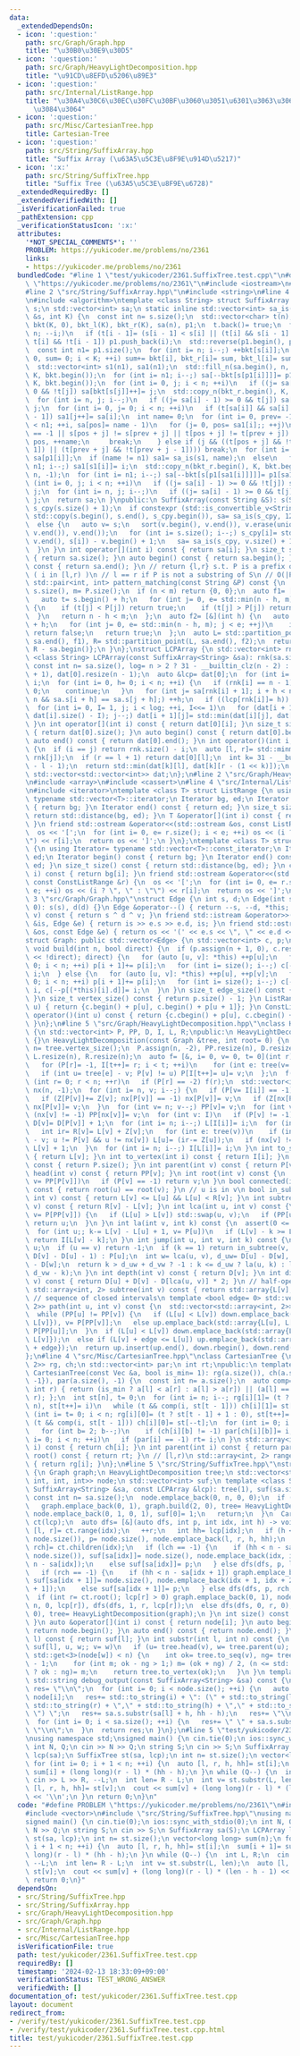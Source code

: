 ```yaml
---
data:
  _extendedDependsOn:
  - icon: ':question:'
    path: src/Graph/Graph.hpp
    title: "\u30B0\u30E9\u30D5"
  - icon: ':question:'
    path: src/Graph/HeavyLightDecomposition.hpp
    title: "\u91CD\u8EFD\u5206\u89E3"
  - icon: ':question:'
    path: src/Internal/ListRange.hpp
    title: "\u30A4\u30C6\u30EC\u30FC\u30BF\u3060\u3051\u6301\u3063\u3066\u304A\u304F\
      \u3084\u3064"
  - icon: ':question:'
    path: src/Misc/CartesianTree.hpp
    title: Cartesian-Tree
  - icon: ':question:'
    path: src/String/SuffixArray.hpp
    title: "Suffix Array (\u63A5\u5C3E\u8F9E\u914D\u5217)"
  - icon: ':x:'
    path: src/String/SuffixTree.hpp
    title: "Suffix Tree (\u63A5\u5C3E\u8F9E\u6728)"
  _extendedRequiredBy: []
  _extendedVerifiedWith: []
  _isVerificationFailed: true
  _pathExtension: cpp
  _verificationStatusIcon: ':x:'
  attributes:
    '*NOT_SPECIAL_COMMENTS*': ''
    PROBLEM: https://yukicoder.me/problems/no/2361
    links:
    - https://yukicoder.me/problems/no/2361
  bundledCode: "#line 1 \"test/yukicoder/2361.SuffixTree.test.cpp\"\n#define PROBLEM\
    \ \"https://yukicoder.me/problems/no/2361\"\n#include <iostream>\n#include <vector>\n\
    #line 2 \"src/String/SuffixArray.hpp\"\n#include <string>\n#line 4 \"src/String/SuffixArray.hpp\"\
    \n#include <algorithm>\ntemplate <class String> struct SuffixArray {\n String\
    \ s;\n std::vector<int> sa;\n static inline std::vector<int> sa_is(const std::vector<int>\
    \ &s, int K) {\n  const int n= s.size();\n  std::vector<char> t(n);\n  std::vector<int>\
    \ bkt(K, 0), bkt_l(K), bkt_r(K), sa(n), p1;\n  t.back()= true;\n  for (int i=\
    \ n; --i;)\n   if (t[i - 1]= (s[i - 1] < s[i] || (t[i] && s[i - 1] == s[i]));\
    \ t[i] && !t[i - 1]) p1.push_back(i);\n  std::reverse(p1.begin(), p1.end());\n\
    \  const int n1= p1.size();\n  for (int i= n; i--;) ++bkt[s[i]];\n  for (int i=\
    \ 0, sum= 0; i < K; ++i) sum+= bkt[i], bkt_r[i]= sum, bkt_l[i]= sum - bkt[i];\n\
    \  std::vector<int> s1(n1), sa1(n1);\n  std::fill_n(sa.begin(), n, -1), std::copy_n(bkt_r.begin(),\
    \ K, bkt.begin());\n  for (int i= n1; i--;) sa[--bkt[s[p1[i]]]]= p1[i];\n  std::copy_n(bkt_l.begin(),\
    \ K, bkt.begin());\n  for (int i= 0, j; i < n; ++i)\n   if ((j= sa[i] - 1) >=\
    \ 0 && !t[j]) sa[bkt[s[j]]++]= j;\n  std::copy_n(bkt_r.begin(), K, bkt.begin());\n\
    \  for (int i= n, j; i--;)\n   if ((j= sa[i] - 1) >= 0 && t[j]) sa[--bkt[s[j]]]=\
    \ j;\n  for (int i= 0, j= 0; i < n; ++i)\n   if (t[sa[i]] && sa[i] > 0 && !t[sa[i]\
    \ - 1]) sa1[j++]= sa[i];\n  int name= 0;\n  for (int i= 0, prev= -1, j, pos; i\
    \ < n1; ++i, sa[pos]= name - 1)\n   for (j= 0, pos= sa1[i];; ++j)\n    if (prev\
    \ == -1 || s[pos + j] != s[prev + j] || t[pos + j] != t[prev + j]) {\n     prev=\
    \ pos, ++name;\n     break;\n    } else if (j && ((t[pos + j] && !t[pos + j -\
    \ 1]) || (t[prev + j] && !t[prev + j - 1]))) break;\n  for (int i= n1; i--;) s1[i]=\
    \ sa[p1[i]];\n  if (name != n1) sa1= sa_is(s1, name);\n  else\n   for (int i=\
    \ n1; i--;) sa1[s1[i]]= i;\n  std::copy_n(bkt_r.begin(), K, bkt.begin()), std::fill_n(sa.begin(),\
    \ n, -1);\n  for (int i= n1; i--;) sa[--bkt[s[p1[sa1[i]]]]]= p1[sa1[i]];\n  for\
    \ (int i= 0, j; i < n; ++i)\n   if ((j= sa[i] - 1) >= 0 && !t[j]) sa[bkt_l[s[j]]++]=\
    \ j;\n  for (int i= n, j; i--;)\n   if ((j= sa[i] - 1) >= 0 && t[j]) sa[--bkt_r[s[j]]]=\
    \ j;\n  return sa;\n }\npublic:\n SuffixArray(const String &S): s(S) {\n  std::vector<int>\
    \ s_cpy(s.size() + 1);\n  if constexpr (std::is_convertible_v<String, std::string>)\
    \ std::copy(s.begin(), s.end(), s_cpy.begin()), sa= sa_is(s_cpy, 128), sa.erase(sa.begin());\n\
    \  else {\n   auto v= s;\n   sort(v.begin(), v.end()), v.erase(unique(v.begin(),\
    \ v.end()), v.end());\n   for (int i= s.size(); i--;) s_cpy[i]= std::lower_bound(v.begin(),\
    \ v.end(), s[i]) - v.begin() + 1;\n   sa= sa_is(s_cpy, v.size() + 1), sa.erase(sa.begin());\n\
    \  }\n }\n int operator[](int i) const { return sa[i]; }\n size_t size() const\
    \ { return sa.size(); }\n auto begin() const { return sa.begin(); }\n auto end()\
    \ const { return sa.end(); }\n // return {l,r} s.t. P is a prefix of S[sa[i]:]\
    \ ( i in [l,r) )\n // l == r if P is not a substring of S\n // O(|P|log|S|)\n\
    \ std::pair<int, int> pattern_matching(const String &P) const {\n  const int n=\
    \ s.size(), m= P.size();\n  if (n < m) return {0, 0};\n  auto f1= [&](int h) {\n\
    \   auto t= s.begin() + h;\n   for (int j= 0, e= std::min(n - h, m); j < e; ++j)\
    \ {\n    if (t[j] < P[j]) return true;\n    if (t[j] > P[j]) return false;\n \
    \  }\n   return n - h < m;\n  };\n  auto f2= [&](int h) {\n   auto t= s.begin()\
    \ + h;\n   for (int j= 0, e= std::min(n - h, m); j < e; ++j)\n    if (t[j] > P[j])\
    \ return false;\n   return true;\n  };\n  auto L= std::partition_point(sa.begin(),\
    \ sa.end(), f1), R= std::partition_point(L, sa.end(), f2);\n  return {L - sa.begin(),\
    \ R - sa.begin()};\n }\n};\nstruct LCPArray {\n std::vector<int> rnk;\n template\
    \ <class String> LCPArray(const SuffixArray<String> &sa): rnk(sa.size()) {\n \
    \ const int n= sa.size(), log= n > 2 ? 31 - __builtin_clz(n - 2) : 0;\n  dat.resize(log\
    \ + 1), dat[0].resize(n - 1);\n  auto &lcp= dat[0];\n  for (int i= n; i--;) rnk[sa[i]]=\
    \ i;\n  for (int i= 0, h= 0; i < n; ++i) {\n   if (rnk[i] == n - 1) {\n    h=\
    \ 0;\n    continue;\n   }\n   for (int j= sa[rnk[i] + 1]; i + h < n && j + h <\
    \ n && sa.s[i + h] == sa.s[j + h];) ++h;\n   if ((lcp[rnk[i]]= h)) --h;\n  }\n\
    \  for (int i= 0, I= 1, j; i < log; ++i, I<<= 1)\n   for (dat[i + 1].resize(j=\
    \ dat[i].size() - I); j--;) dat[i + 1][j]= std::min(dat[i][j], dat[i][j + I]);\n\
    \ }\n int operator[](int i) const { return dat[0][i]; }\n size_t size() const\
    \ { return dat[0].size(); }\n auto begin() const { return dat[0].begin(); }\n\
    \ auto end() const { return dat[0].end(); }\n int operator()(int i, int j) const\
    \ {\n  if (i == j) return rnk.size() - i;\n  auto [l, r]= std::minmax(rnk[i],\
    \ rnk[j]);\n  if (r == l + 1) return dat[0][l];\n  int k= 31 - __builtin_clz(r\
    \ - l - 1);\n  return std::min(dat[k][l], dat[k][r - (1 << k)]);\n }\nprivate:\n\
    \ std::vector<std::vector<int>> dat;\n};\n#line 2 \"src/Graph/HeavyLightDecomposition.hpp\"\
    \n#include <array>\n#include <cassert>\n#line 4 \"src/Internal/ListRange.hpp\"\
    \n#include <iterator>\ntemplate <class T> struct ListRange {\n using Iterator=\
    \ typename std::vector<T>::iterator;\n Iterator bg, ed;\n Iterator begin() const\
    \ { return bg; }\n Iterator end() const { return ed; }\n size_t size() const {\
    \ return std::distance(bg, ed); }\n T &operator[](int i) const { return bg[i];\
    \ }\n friend std::ostream &operator<<(std::ostream &os, const ListRange &r) {\n\
    \  os << '[';\n  for (int i= 0, e= r.size(); i < e; ++i) os << (i ? \", \" : \"\
    \") << r[i];\n  return os << ']';\n }\n};\ntemplate <class T> struct ConstListRange\
    \ {\n using Iterator= typename std::vector<T>::const_iterator;\n Iterator bg,\
    \ ed;\n Iterator begin() const { return bg; }\n Iterator end() const { return\
    \ ed; }\n size_t size() const { return std::distance(bg, ed); }\n const T &operator[](int\
    \ i) const { return bg[i]; }\n friend std::ostream &operator<<(std::ostream &os,\
    \ const ConstListRange &r) {\n  os << '[';\n  for (int i= 0, e= r.size(); i <\
    \ e; ++i) os << (i ? \", \" : \"\") << r[i];\n  return os << ']';\n }\n};\n#line\
    \ 3 \"src/Graph/Graph.hpp\"\nstruct Edge {\n int s, d;\n Edge(int s= 0, int d=\
    \ 0): s(s), d(d) {}\n Edge &operator--() { return --s, --d, *this; }\n int operator-(int\
    \ v) const { return s ^ d ^ v; }\n friend std::istream &operator>>(std::istream\
    \ &is, Edge &e) { return is >> e.s >> e.d, is; }\n friend std::ostream &operator<<(std::ostream\
    \ &os, const Edge &e) { return os << '(' << e.s << \", \" << e.d << ')'; }\n};\n\
    struct Graph: public std::vector<Edge> {\n std::vector<int> c, p;\n using std::vector<Edge>::vector;\n\
    \ void build(int n, bool direct) {\n  if (p.assign(n + 1, 0), c.resize(size()\
    \ << !direct); direct) {\n   for (auto [u, v]: *this) ++p[u];\n   for (int i=\
    \ 0; i < n; ++i) p[i + 1]+= p[i];\n   for (int i= size(); i--;) c[--p[(*this)[i].s]]=\
    \ i;\n  } else {\n   for (auto [u, v]: *this) ++p[u], ++p[v];\n   for (int i=\
    \ 0; i < n; ++i) p[i + 1]+= p[i];\n   for (int i= size(); i--;) c[--p[(*this)[i].s]]=\
    \ i, c[--p[(*this)[i].d]]= i;\n  }\n }\n size_t edge_size() const { return size();\
    \ }\n size_t vertex_size() const { return p.size() - 1; }\n ListRange<int> operator()(int\
    \ u) { return {c.begin() + p[u], c.begin() + p[u + 1]}; }\n ConstListRange<int>\
    \ operator()(int u) const { return {c.cbegin() + p[u], c.cbegin() + p[u + 1]};\
    \ }\n};\n#line 5 \"src/Graph/HeavyLightDecomposition.hpp\"\nclass HeavyLightDecomposition\
    \ {\n std::vector<int> P, PP, D, I, L, R;\npublic:\n HeavyLightDecomposition()\
    \ {}\n HeavyLightDecomposition(const Graph &tree, int root= 0) {\n  const int\
    \ n= tree.vertex_size();\n  P.assign(n, -2), PP.resize(n), D.resize(n), I.resize(n),\
    \ L.resize(n), R.resize(n);\n  auto f= [&, i= 0, v= 0, t= 0](int r) mutable {\n\
    \   for (P[r]= -1, I[t++]= r; i < t; ++i)\n    for (int e: tree(v= I[i]))\n  \
    \   if (int u= tree[e] - v; P[v] != u) P[I[t++]= u]= v;\n  };\n  f(root);\n  for\
    \ (int r= 0; r < n; ++r)\n   if (P[r] == -2) f(r);\n  std::vector<int> Z(n, 1),\
    \ nx(n, -1);\n  for (int i= n, v; i--;) {\n   if (P[v= I[i]] == -1) continue;\n\
    \   if (Z[P[v]]+= Z[v]; nx[P[v]] == -1) nx[P[v]]= v;\n   if (Z[nx[P[v]]] < Z[v])\
    \ nx[P[v]]= v;\n  }\n  for (int v= n; v--;) PP[v]= v;\n  for (int v: I)\n   if\
    \ (nx[v] != -1) PP[nx[v]]= v;\n  for (int v: I)\n   if (P[v] != -1) PP[v]= PP[PP[v]],\
    \ D[v]= D[P[v]] + 1;\n  for (int i= n; i--;) L[I[i]]= i;\n  for (int v: I) {\n\
    \   int ir= R[v]= L[v] + Z[v];\n   for (int e: tree(v))\n    if (int u= tree[e]\
    \ - v; u != P[v] && u != nx[v]) L[u]= (ir-= Z[u]);\n   if (nx[v] != -1) L[nx[v]]=\
    \ L[v] + 1;\n  }\n  for (int i= n; i--;) I[L[i]]= i;\n }\n int to_seq(int v) const\
    \ { return L[v]; }\n int to_vertex(int i) const { return I[i]; }\n size_t size()\
    \ const { return P.size(); }\n int parent(int v) const { return P[v]; }\n int\
    \ head(int v) const { return PP[v]; }\n int root(int v) const {\n  for (v= PP[v];;\
    \ v= PP[P[v]])\n   if (P[v] == -1) return v;\n }\n bool connected(int u, int v)\
    \ const { return root(u) == root(v); }\n // u is in v\n bool in_subtree(int u,\
    \ int v) const { return L[v] <= L[u] && L[u] < R[v]; }\n int subtree_size(int\
    \ v) const { return R[v] - L[v]; }\n int lca(int u, int v) const {\n  for (;;\
    \ v= P[PP[v]]) {\n   if (L[u] > L[v]) std::swap(u, v);\n   if (PP[u] == PP[v])\
    \ return u;\n  }\n }\n int la(int v, int k) const {\n  assert(0 <= k && k <= D[v]);\n\
    \  for (int u;; k-= L[v] - L[u] + 1, v= P[u])\n   if (L[v] - k >= L[u= PP[v]])\
    \ return I[L[v] - k];\n }\n int jump(int u, int v, int k) const {\n  if (!k) return\
    \ u;\n  if (u == v) return -1;\n  if (k == 1) return in_subtree(v, u) ? la(v,\
    \ D[v] - D[u] - 1) : P[u];\n  int w= lca(u, v), d_uw= D[u] - D[w], d_vw= D[v]\
    \ - D[w];\n  return k > d_uw + d_vw ? -1 : k <= d_uw ? la(u, k) : la(v, d_uw +\
    \ d_vw - k);\n }\n int depth(int v) const { return D[v]; }\n int dist(int u, int\
    \ v) const { return D[u] + D[v] - D[lca(u, v)] * 2; }\n // half-open interval\n\
    \ std::array<int, 2> subtree(int v) const { return std::array{L[v], R[v]}; }\n\
    \ // sequence of closed intervals\n template <bool edge= 0> std::vector<std::array<int,\
    \ 2>> path(int u, int v) const {\n  std::vector<std::array<int, 2>> up, down;\n\
    \  while (PP[u] != PP[v]) {\n   if (L[u] < L[v]) down.emplace_back(std::array{L[PP[v]],\
    \ L[v]}), v= P[PP[v]];\n   else up.emplace_back(std::array{L[u], L[PP[u]]}), u=\
    \ P[PP[u]];\n  }\n  if (L[u] < L[v]) down.emplace_back(std::array{L[u] + edge,\
    \ L[v]});\n  else if (L[v] + edge <= L[u]) up.emplace_back(std::array{L[u], L[v]\
    \ + edge});\n  return up.insert(up.end(), down.rbegin(), down.rend()), up;\n }\n\
    };\n#line 4 \"src/Misc/CartesianTree.hpp\"\nclass CartesianTree {\n std::vector<std::array<int,\
    \ 2>> rg, ch;\n std::vector<int> par;\n int rt;\npublic:\n template <class Vec>\
    \ CartesianTree(const Vec &a, bool is_min= 1): rg(a.size()), ch(a.size(), std::array{-1,\
    \ -1}), par(a.size(), -1) {\n  const int n= a.size();\n  auto comp= [&](int l,\
    \ int r) { return (is_min ? a[l] < a[r] : a[l] > a[r]) || (a[l] == a[r] && l <\
    \ r); };\n  int st[n], t= 0;\n  for (int i= n; i--; rg[i][1]= (t ? st[t - 1] :\
    \ n), st[t++]= i)\n   while (t && comp(i, st[t - 1])) ch[i][1]= st[--t];\n  for\
    \ (int i= t= 0; i < n; rg[i][0]= (t ? st[t - 1] + 1 : 0), st[t++]= i++)\n   while\
    \ (t && comp(i, st[t - 1])) ch[i][0]= st[--t];\n  for (int i= 0; i < n; ++i)\n\
    \   for (int b= 2; b--;)\n    if (ch[i][b] != -1) par[ch[i][b]]= i;\n  for (int\
    \ i= 0; i < n; ++i)\n   if (par[i] == -1) rt= i;\n }\n std::array<int, 2> children(int\
    \ i) const { return ch[i]; }\n int parent(int i) const { return par[i]; }\n int\
    \ root() const { return rt; }\n // [l,r)\n std::array<int, 2> range(int i) const\
    \ { return rg[i]; }\n};\n#line 5 \"src/String/SuffixTree.hpp\"\nstruct SuffixTree\
    \ {\n Graph graph;\n HeavyLightDecomposition tree;\n std::vector<std::tuple<int,\
    \ int, int, int>> node;\n std::vector<int> suf;\n template <class String> SuffixTree(const\
    \ SuffixArray<String> &sa, const LCPArray &lcp): tree(1), suf(sa.size()) {\n \
    \ const int n= sa.size();\n  node.emplace_back(0, n, 0, 0);\n  if (n == 1) {\n\
    \   graph.emplace_back(0, 1), graph.build(2, 0), tree= HeavyLightDecomposition(graph),\
    \ node.emplace_back(0, 1, 0, 1), suf[0]= 1;\n   return;\n  }\n  CartesianTree\
    \ ct(lcp);\n  auto dfs= [&](auto dfs, int p, int idx, int h) -> void {\n   auto\
    \ [l, r]= ct.range(idx);\n   ++r;\n   int hh= lcp[idx];\n   if (h < hh) graph.emplace_back(p,\
    \ node.size()), p= node.size(), node.emplace_back(l, r, h, hh);\n   auto [lch,\
    \ rch]= ct.children(idx);\n   if (lch == -1) {\n    if (hh < n - sa[idx]) graph.emplace_back(p,\
    \ node.size()), suf[sa[idx]]= node.size(), node.emplace_back(idx, idx + 1, hh,\
    \ n - sa[idx]);\n    else suf[sa[idx]]= p;\n   } else dfs(dfs, p, lch, hh);\n\
    \   if (rch == -1) {\n    if (hh < n - sa[idx + 1]) graph.emplace_back(p, node.size()),\
    \ suf[sa[idx + 1]]= node.size(), node.emplace_back(idx + 1, idx + 2, hh, n - sa[idx\
    \ + 1]);\n    else suf[sa[idx + 1]]= p;\n   } else dfs(dfs, p, rch, hh);\n  };\n\
    \  if (int r= ct.root(); lcp[r] > 0) graph.emplace_back(0, 1), node.emplace_back(0,\
    \ n, 0, lcp[r]), dfs(dfs, 1, r, lcp[r]);\n  else dfs(dfs, 0, r, 0);\n  graph.build(node.size(),\
    \ 0), tree= HeavyLightDecomposition(graph);\n }\n int size() const { return node.size();\
    \ }\n auto &operator[](int i) const { return node[i]; }\n auto begin() const {\
    \ return node.begin(); }\n auto end() const { return node.end(); }\n int substr(int\
    \ l) const { return suf[l]; }\n int substr(int l, int n) const {\n  for (int v=\
    \ suf[l], u, w;; v= w)\n   if (u= tree.head(v), w= tree.parent(u); w == -1 ||\
    \ std::get<3>(node[w]) < n) {\n    int ok= tree.to_seq(v), ng= tree.to_seq(u)\
    \ - 1;\n    for (int m; ok - ng > 1;) m= (ok + ng) / 2, (n <= std::get<3>(node[tree.to_vertex(m)])\
    \ ? ok : ng)= m;\n    return tree.to_vertex(ok);\n   }\n }\n template <class String>\
    \ std::string debug_output(const SuffixArray<String> &sa) const {\n  std::string\
    \ res= \"\\n\";\n  for (int i= 0; i < node.size(); ++i) {\n   auto [l, r, h, hh]=\
    \ node[i];\n   res+= std::to_string(i) + \": (\" + std::to_string(l) + \",\" +\
    \ std::to_string(r) + \",\" + std::to_string(h) + \",\" + std::to_string(hh) +\
    \ \") \";\n   res+= sa.s.substr(sa[l] + h, hh - h);\n   res+= \"\\n\";\n  }\n\
    \  for (int i= 0; i < sa.size(); ++i) {\n   res+= \" \" + sa.s.substr(sa[i]) +\
    \ \"\\n\";\n  }\n  return res;\n }\n};\n#line 5 \"test/yukicoder/2361.SuffixTree.test.cpp\"\
    \nusing namespace std;\nsigned main() {\n cin.tie(0);\n ios::sync_with_stdio(0);\n\
    \ int N, Q;\n cin >> N >> Q;\n string S;\n cin >> S;\n SuffixArray sa(S);\n LCPArray\
    \ lcp(sa);\n SuffixTree st(sa, lcp);\n int n= st.size();\n vector<long long> sum(n);\n\
    \ for (int i= 0; i + 1 < n; ++i) {\n  auto [l, r, h, hh]= st[i];\n  sum[i + 1]=\
    \ sum[i] + (long long)(r - l) * (hh - h);\n }\n while (Q--) {\n  int L, R;\n \
    \ cin >> L >> R, --L;\n  int len= R - L;\n  int v= st.substr(L, len);\n  auto\
    \ [l, r, h, hh]= st[v];\n  cout << sum[v] + (long long)(r - l) * (len - h - 1)\
    \ << '\\n';\n }\n return 0;\n}\n"
  code: "#define PROBLEM \"https://yukicoder.me/problems/no/2361\"\n#include <iostream>\n\
    #include <vector>\n#include \"src/String/SuffixTree.hpp\"\nusing namespace std;\n\
    signed main() {\n cin.tie(0);\n ios::sync_with_stdio(0);\n int N, Q;\n cin >>\
    \ N >> Q;\n string S;\n cin >> S;\n SuffixArray sa(S);\n LCPArray lcp(sa);\n SuffixTree\
    \ st(sa, lcp);\n int n= st.size();\n vector<long long> sum(n);\n for (int i= 0;\
    \ i + 1 < n; ++i) {\n  auto [l, r, h, hh]= st[i];\n  sum[i + 1]= sum[i] + (long\
    \ long)(r - l) * (hh - h);\n }\n while (Q--) {\n  int L, R;\n  cin >> L >> R,\
    \ --L;\n  int len= R - L;\n  int v= st.substr(L, len);\n  auto [l, r, h, hh]=\
    \ st[v];\n  cout << sum[v] + (long long)(r - l) * (len - h - 1) << '\\n';\n }\n\
    \ return 0;\n}"
  dependsOn:
  - src/String/SuffixTree.hpp
  - src/String/SuffixArray.hpp
  - src/Graph/HeavyLightDecomposition.hpp
  - src/Graph/Graph.hpp
  - src/Internal/ListRange.hpp
  - src/Misc/CartesianTree.hpp
  isVerificationFile: true
  path: test/yukicoder/2361.SuffixTree.test.cpp
  requiredBy: []
  timestamp: '2024-02-13 18:33:09+09:00'
  verificationStatus: TEST_WRONG_ANSWER
  verifiedWith: []
documentation_of: test/yukicoder/2361.SuffixTree.test.cpp
layout: document
redirect_from:
- /verify/test/yukicoder/2361.SuffixTree.test.cpp
- /verify/test/yukicoder/2361.SuffixTree.test.cpp.html
title: test/yukicoder/2361.SuffixTree.test.cpp
---
```

